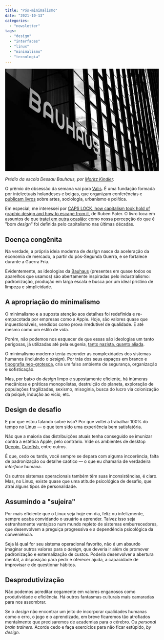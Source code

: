 ```yaml
---
title: "Pós-minimalismo"
date: "2021-10-13"
categories: 
  - "newsletter"
tags: 
  - "design"
  - "interfaces"
  - "linux"
  - "minimalismo"
  - "tecnologia"
---
```


![bauhaus.jpg](images/e9910a60-6a3a-4c0c-907d-0cc49fd12f31.jpg)

_Prédio da escola Dessau Bauhaus, por [Moritz Kindler](https://unsplash.com/@moritz_photography?utm_source=unsplash&utm_medium=referral&utm_content=creditCopyText)._

O prêmio de obsessão da semana vai para [Valis](https://valiz.nl/en/). É uma fundação formada por intelectuais holandeses e belgas, que organizam conferências e [publicam livros](https://valiz.nl/en/#publications) sobre artes, sociologia, urbanismo e política.

Em especial, me interessei por [CAPS LOCK, how capitalism took hold of graphic design and how to escape from it](https://valiz.nl/en/publications/caps-lock.html), de Ruben Pater. O livro toca em assuntos de que [tratei em outra ocasião](https://eduf.me/a-colonizacao-do-design/): como nossa percepção do que é "bom _design_" foi definida pelo capitalismo nas últimas décadas.

## Doença congênita

Na verdade, a própria ideia moderna de _design_ nasce da aceleração da economia de mercado, a partir do pós-Segunda Guerra, e se fortalece durante a Guerra Fria.

Evidentemente, as ideologias da [Bauhaus](https://en.wikipedia.org/wiki/Bauhaus_Dessau) (presentes em quase todos os aparelhos que usamos) são abertamente inspiradas pelo industrialismo: padronização, produção em larga escala e busca por um ideal prístino de limpeza e simplicidade.

## A apropriação do minimalismo

O minimalismo e a suposta atenção aos detalhes foi redefinida e re-empacotada por empresas como a Apple. Hoje, são valores quase que inquestionáveis, vendidos como prova irredutível de qualidade. E até mesmo como um estilo de vida.

Porém, não podemos nos esquecer de que essas são ideologias um tanto perigosas, já utilizadas até pela eugenia, [tanto nazista, quanto aliada](https://pt.wikipedia.org/wiki/Homo_Sapien_1900).

O minimalismo moderno tenta esconder as complexidades dos sistemas humanos (incluindo o _design_). Por trás dos seus espaços em branco e [tipografia neo-grotesca](https://ensopadodetipografia.wordpress.com/2015/10/14/introducao-a-tipografia-parte-2/), cria um falso ambiente de segurança, organização e sofisticação.

Mas, por baixo do _design_ limpo e supostamente eficiente, há inúmeras mecânicas e práticas monopolistas, destruição do planeta, exploração de populações fragilizadas, sexismo, misoginia, busca do lucro via colonização da psiquê, indução ao vício, etc.

## Design de desafio

E por que estou falando sobre isso? Por que voltei a trabalhar 100% do tempo no Linux — o que tem sido uma experiência bem satisfatória.

Não que a maioria das distribuições atuais tenha conseguido se imunizar contra a estética Apple, pelo contrário. Vide os ambientes de desktop [Deepin](https://duckduckgo.com/?q=linux+deepin+20+screenshots&t=newext&atb=v293-5&iax=images&ia=images), [Cutefish](https://en.cutefishos.com/), entre outros.

É que, cedo ou tarde, você sempre se depara com alguma incoerência, falta de padronização ou detalhe caótico — o que eu chamaria de verdadeira _interface_ humana.

Os outros sistemas operacionais também têm suas inconsistências, é claro. Mas, no Linux, existe quase que uma atitude psicológica de desafio, que atrai alguns tipos de personalidade.

## Assumindo a "sujeira"

Por mais eficiente que o Linux seja hoje em dia, feliz ou infelizmente, sempre acaba convidando o usuário a aprender. Talvez isso seja estranhamente vantajoso num mundo repleto de sistemas emburrecedores, que desenvolvem a preguiça progressiva e a dependência psicológica da conveniência.

Seja lá qual for seu sistema operacional favorito, não é um absurdo imaginar outros valores para o _design_, que deveria ir além de promover padronização e externalização de custos. Poderia desenvolver a abertura mental, a disposição para pedir e oferecer ajuda, a capacidade de improvisar e de questionar hábitos.

## Desprodutivização

Não podemos acreditar cegamente em valores enganosos como produtividade e eficiência. Há outros fantasmas culturais mais camaradas para nos assombrar.

Se o _design_ não encontrar um jeito de incorporar qualidades humanas como o erro, o jogo e o aprendizado, em breve ficaremos tão atrofiados mentalmente que precisaremos de academias para o cérebro. Ou _personal brain trainers_. Acorde cedo e faça exercícios para não ficar estúpido, _by design_.
